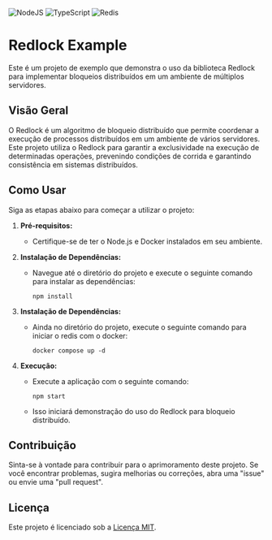 ![NodeJS](https://img.shields.io/badge/Node.js-43853D?style=for-the-badge&logo=node.js&logoColor=white)
![TypeScript](https://img.shields.io/badge/TypeScript-007ACC?style=for-the-badge&logo=typescript&logoColor=white)
![Redis](https://img.shields.io/badge/redis-%23DD0031.svg?&style=for-the-badge&logo=redis&logoColor=white)

# Redlock Example

Este é um projeto de exemplo que demonstra o uso da biblioteca Redlock para implementar bloqueios distribuídos em um ambiente de múltiplos servidores.

## Visão Geral

O Redlock é um algoritmo de bloqueio distribuído que permite coordenar a execução de processos distribuídos em um ambiente de vários servidores. Este projeto utiliza o Redlock para garantir a exclusividade na execução de determinadas operações, prevenindo condições de corrida e garantindo consistência em sistemas distribuídos.

## Como Usar

Siga as etapas abaixo para começar a utilizar o projeto:

1. **Pré-requisitos:**
   - Certifique-se de ter o Node.js e Docker instalados em seu ambiente.

2. **Instalação de Dependências:**
   - Navegue até o diretório do projeto e execute o seguinte comando para instalar as dependências:
     ```
     npm install
     ```

2. **Instalação de Dependências:**
   - Ainda no diretório do projeto, execute o seguinte comando para iniciar o redis com o docker:
     ```
     docker compose up -d
     ```

3. **Execução:**
   - Execute a aplicação com o seguinte comando:
     ```
     npm start
     ```
   - Isso iniciará demonstração do uso do Redlock para bloqueio distribuído.

## Contribuição

Sinta-se à vontade para contribuir para o aprimoramento deste projeto. Se você encontrar problemas, sugira melhorias ou correções, abra uma "issue" ou envie uma "pull request".

## Licença

Este projeto é licenciado sob a [Licença MIT](LICENSE).
